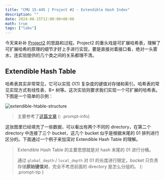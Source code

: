 ```yaml
---
title: "CMU 15-445 | Project #2 - Extendible Hash Index"
description: ""
date: 2024-08-15T12:00:00+08:00
math: true
tags: ["labs"]
---
```


今天来补补 [Project2](https://15445.courses.cs.cmu.edu/fall2023/project2/) 的思路和过程。Project2 的重头戏是可扩展哈希表，理解了可扩展哈希的原理的细节才好上手进行实现，要是直接对着接口看，绝对一头雾水，连实验提供的几个类之间的关系都理不清。

## Extendible Hash Table

哈希表其实非常常见，它可以实现 $O(1)$ 复杂度的键值对存储和索引。哈希表的常见实现方式有线性表、B+ 树等。这次实验则要求我们实现一个可扩展的哈希表。下图是一个简单的示例：

![extendible-htable-structure](https://15445.courses.cs.cmu.edu/fall2023/project2/img/extendible-htable-structure.svg)

> 主要参考了[这篇文章](https://levelup.gitconnected.com/bustubs-extendible-hash-tables-cmu-15445-6adc1c69640a)
{: .prompt-info}

这张图里已经填充了一些数据，可以看出有两个不同的 directory，在第二个 directory 中连接了三个 bucket，这几个 bucket 似乎是根据末尾的 01 排列进行区分的。下面通过一个例子来加深对 Extendible Hash Table 的理解。

> Extendible Hash Table 的主要思想就是对 hash 末尾的 01 进行分桶。
>
> 通过 `global_depth` / `local_depth` 对 01 的长度进行限定，bucket 只负责存储**原始键值对**，完全不考虑前面的 directory 是怎么分组的。
{: .prompt-tip }
